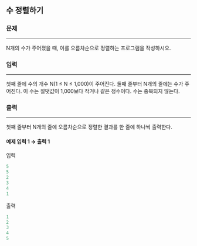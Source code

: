 ## 수 정렬하기


### 문제

---
N개의 수가 주어졌을 때, 이를 오름차순으로 정렬하는 프로그램을 작성하시오.

### 입력

---
첫째 줄에 수의 개수 N(1 ≤ N ≤ 1,000)이 주어진다. 둘째 줄부터 N개의 줄에는 수가 주어진다. 이 수는 절댓값이 1,000보다 작거나 같은 정수이다. 수는 중복되지 않는다.

### 출력

---
첫째 줄부터 N개의 줄에 오름차순으로 정렬한 결과를 한 줄에 하나씩 출력한다.

#### 예제 입력 1 &rarr; 출력 1
입력
```java
5
5
2
3
4
1
```
출력
```java
1
2
3
4
5
```